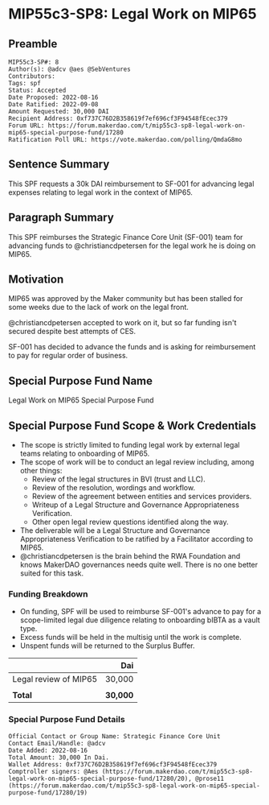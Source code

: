 # MIP55c3-SP8: Legal Work on MIP65

## Preamble

```
MIP55c3-SP#: 8
Author(s): @adcv @aes @SebVentures
Contributors:
Tags: spf
Status: Accepted
Date Proposed: 2022-08-16
Date Ratified: 2022-09-08
Amount Requested: 30,000 DAI
Recipient Address: 0xf737C76D2B358619f7ef696cf3F94548fEcec379
Forum URL: https://forum.makerdao.com/t/mip55c3-sp8-legal-work-on-mip65-special-purpose-fund/17280
Ratification Poll URL: https://vote.makerdao.com/polling/QmdaG8mo
```

## Sentence Summary

This SPF requests a 30k DAI reimbursement to SF-001 for advancing legal expenses relating to legal work in the context of MIP65.

## Paragraph Summary

This SPF reimburses the Strategic Finance Core Unit (SF-001) team for advancing funds to @christiancdpetersen for the legal work he is doing on MIP65.


## Motivation

MIP65 was approved by the Maker community but has been stalled for some weeks due to the lack of work on the legal front.

@christiancdpetersen accepted to work on it, but so far funding isn't secured despite best attempts of CES. 

SF-001 has decided to advance the funds and is asking for reimbursement to pay for regular order of business.

## Special Purpose Fund Name

Legal Work on MIP65 Special Purpose Fund

## Special Purpose Fund Scope & Work Credentials

* The scope is strictly limited to funding legal  work by external legal teams relating to onboarding of MIP65.
* The scope of work will be to conduct an legal review including, among other things:
    * Review of the legal structures in BVI (trust and LLC).
    * Review of the resolution, wordings and workflow.
    * Review of the agreement between entities and services providers.
    * Writeup of a Legal Structure and Governance Appropriateness Verification.
    * Other open legal review questions identified along the way.
* The deliverable will be a Legal Structure and Governance Appropriateness Verification to be ratified by a Facilitator according to MIP65.
* @christiancdpetersen is the brain behind the RWA Foundation and knows MakerDAO governances needs quite well. There is no one better suited for this task.

### Funding Breakdown

* On funding, SPF will be used to reimburse SF-001's advance to pay for a scope-limited legal due diligence relating to onboarding bIBTA as a vault type.
* Excess funds will be held in the multisig until the work is complete.
* Unspent funds will be returned to the Surplus Buffer.

||Dai|
|---|---:|
|Legal review of MIP65 |30,000|
|||
|**Total**|**30,000**|

### Special Purpose Fund Details

```
Official Contact or Group Name: Strategic Finance Core Unit
Contact Email/Handle: @adcv
Date Added: 2022-08-16
Total Amount: 30,000 In Dai.
Wallet Address: 0xf737C76D2B358619f7ef696cf3F94548fEcec379
Comptroller signers: @Aes (https://forum.makerdao.com/t/mip55c3-sp8-legal-work-on-mip65-special-purpose-fund/17280/20), @prose11 (https://forum.makerdao.com/t/mip55c3-sp8-legal-work-on-mip65-special-purpose-fund/17280/19)
```
